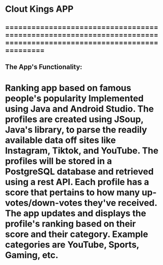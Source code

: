 # Clout Kings APP

==================================================================================================================
------------------------------------------------------------------------------------------------------------------
The App's Functionality:
------------------------------------------------------------------------------------------------------------------
Ranking app based on famous people's popularity
Implemented using Java and Android Studio.
The profiles are created using JSoup, Java's library, to parse the
readily available data off sites like Instagram, Tiktok, and YouTube.
The profiles will be stored in a PostgreSQL database and
retrieved using a rest API.
Each profile has a score that pertains to how many
up-votes/down-votes they've received.
The app updates and displays the profile's ranking based on their
score and their category. Example categories are YouTube, Sports,
Gaming, etc.
==================================================================================================================
